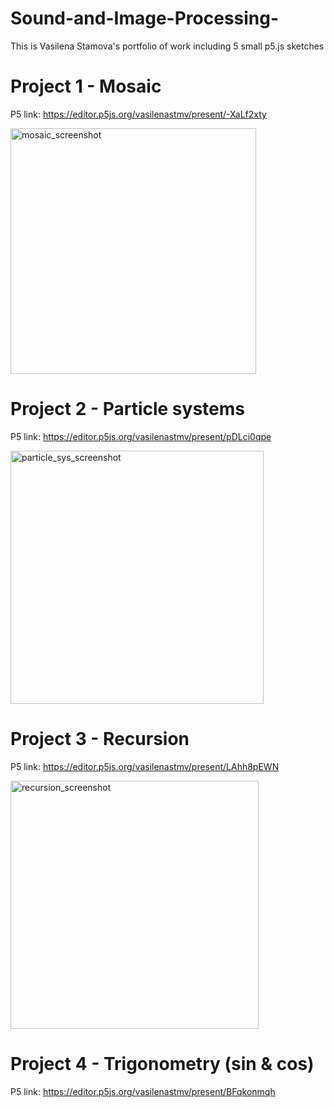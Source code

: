 # Sound-and-Image-Processing-
This is Vasilena Stamova's portfolio of work including 5 small p5.js sketches 

# Project 1 - Mosaic
P5 link: https://editor.p5js.org/vasilenastmv/present/-XaLf2xty

<img width="393" alt="mosaic_screenshot" src="https://user-images.githubusercontent.com/62107988/84306704-83878f00-ab64-11ea-8200-06a9ca79838d.png">


# Project 2 - Particle systems
P5 link: https://editor.p5js.org/vasilenastmv/present/pDLci0qpe


<img width="405" alt="particle_sys_screenshot" src="https://user-images.githubusercontent.com/62107988/84306566-520ec380-ab64-11ea-965d-3e0feb5cd2e6.png">


# Project 3 - Recursion
P5 link: https://editor.p5js.org/vasilenastmv/present/LAhh8pEWN

<img width="397" alt="recursion_screenshot" src="https://user-images.githubusercontent.com/62107988/84315543-7f626e00-ab72-11ea-8d72-81009af1f537.png">

# Project 4 - Trigonometry (sin & cos)
P5 link: https://editor.p5js.org/vasilenastmv/present/BFqkonmqh
